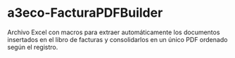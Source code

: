 # a3eco-FacturaPDFBuilder
Archivo Excel con macros para extraer automáticamente los documentos insertados en el libro de facturas y consolidarlos en un único PDF ordenado según el registro.
